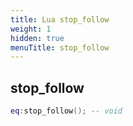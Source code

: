```yaml
---
title: Lua stop_follow
weight: 1
hidden: true
menuTitle: stop_follow
---
```

## stop_follow
```lua
eq:stop_follow(); -- void
```